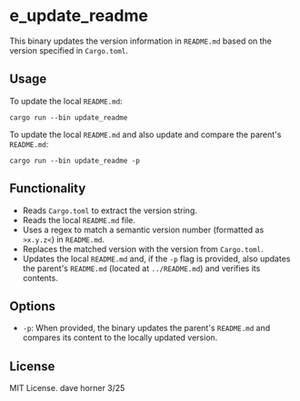
# e_update_readme

This binary updates the version information in `README.md` based on the version specified in `Cargo.toml`.

## Usage

To update the local `README.md`:

```
cargo run --bin update_readme
```

To update the local `README.md` and also update and compare the parent's `README.md`:

```
cargo run --bin update_readme -p
```

## Functionality

- Reads `Cargo.toml` to extract the version string.
- Reads the local `README.md` file.
- Uses a regex to match a semantic version number (formatted as `>x.y.z<`) in `README.md`.
- Replaces the matched version with the version from `Cargo.toml`.
- Updates the local `README.md` and, if the `-p` flag is provided, also updates the parent's `README.md` (located at `../README.md`) and verifies its contents.

## Options

- `-p`: When provided, the binary updates the parent's `README.md` and compares its content to the locally updated version.

## License

MIT License.
dave horner 3/25
